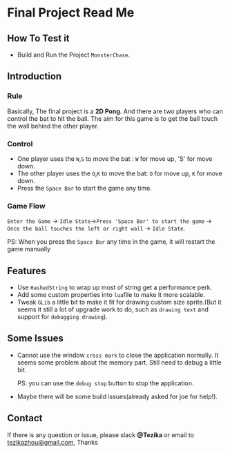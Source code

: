 # Final Project Read Me 

## How To Test it

* Build and Run the Project `MonsterChase`.

## Introduction

### Rule 

Basically, The final project is a **2D Pong**. And there are two players who can control the bat to hit the ball.  The aim for this game is to get the ball touch the wall behind the other player.

### Control

* One player uses the `W`,`S` to move the bat : `W` for move up, 'S' for move down.
* The other player uses the `O`,`K` to move the bat:  `O` for move up, `K` for move down.
* Press the `Space Bar` to start the game any time.

### Game Flow

`Enter the Game` -> `Idle State`->`Press 'Space Bar' to start the game` -> `Once the ball touches the left or right wall` -> `Idle State`.

PS: When you press the `Space Bar` any time in the game, it will restart the game manually

## Features

* Use `HashedString` to wrap up most of string get a performance perk.
* Add some custom properties into `lua`file to make it more scalable.
* Tweak `GLib` a little bit to make it fit for drawing custom size sprite.(But it seems it still a lot of upgrade work to do, such as `drawing text` and support for `debugging drawing`).

## Some Issues

* Cannot use the window `cross mark` to close the application normally. It seems some problem about the memory part. Still need to debug a little bit.

  PS: you can use the `debug stop` button to stop the application.

* Maybe there will be some build issues(already asked for joe for help!).

## Contact

If there is any question or issue, please slack **@Tezika** or email to tezikazhou@gmail.com, Thanks

